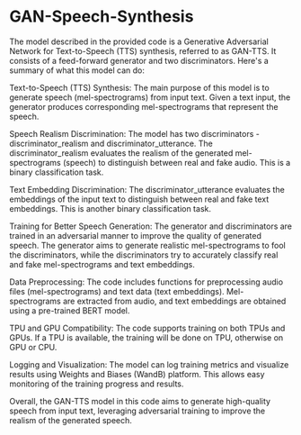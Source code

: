 # GAN-Speech-Synthesis
The model described in the provided code is a Generative Adversarial Network for Text-to-Speech (TTS) synthesis, referred to as GAN-TTS. It consists of a feed-forward generator and two discriminators. Here's a summary of what this model can do:

Text-to-Speech (TTS) Synthesis: The main purpose of this model is to generate speech (mel-spectrograms) from input text. Given a text input, the generator produces corresponding mel-spectrograms that represent the speech.

Speech Realism Discrimination: The model has two discriminators - discriminator_realism and discriminator_utterance. The discriminator_realism evaluates the realism of the generated mel-spectrograms (speech) to distinguish between real and fake audio. This is a binary classification task.

Text Embedding Discrimination: The discriminator_utterance evaluates the embeddings of the input text to distinguish between real and fake text embeddings. This is another binary classification task.

Training for Better Speech Generation: The generator and discriminators are trained in an adversarial manner to improve the quality of generated speech. The generator aims to generate realistic mel-spectrograms to fool the discriminators, while the discriminators try to accurately classify real and fake mel-spectrograms and text embeddings.

Data Preprocessing: The code includes functions for preprocessing audio files (mel-spectrograms) and text data (text embeddings). Mel-spectrograms are extracted from audio, and text embeddings are obtained using a pre-trained BERT model.

TPU and GPU Compatibility: The code supports training on both TPUs and GPUs. If a TPU is available, the training will be done on TPU, otherwise on GPU or CPU.

Logging and Visualization: The model can log training metrics and visualize results using Weights and Biases (WandB) platform. This allows easy monitoring of the training progress and results.

Overall, the GAN-TTS model in this code aims to generate high-quality speech from input text, leveraging adversarial training to improve the realism of the generated speech.
